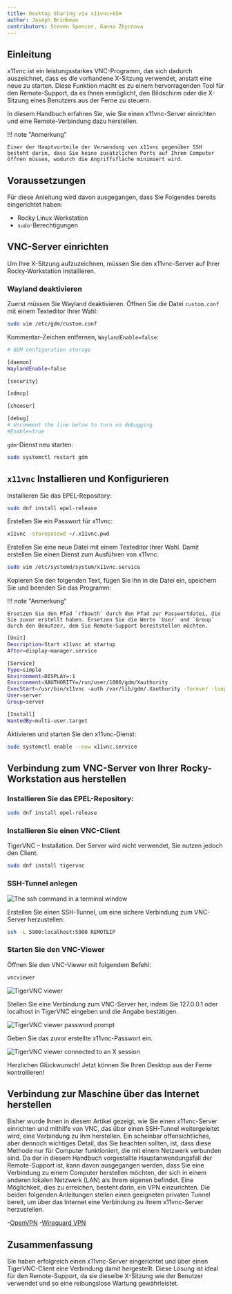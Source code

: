 ```yaml
---
title: Desktop Sharing via x11vnc+SSH
author: Joseph Brinkman
contributors: Steven Spencer, Ganna Zhyrnova
---
```


## Einleitung

x11vnc ist ein leistungsstarkes VNC-Programm, das sich dadurch auszeichnet, dass es die vorhandene X-Sitzung verwendet, anstatt eine neue zu starten. Diese Funktion macht es zu einem hervorragenden Tool für den Remote-Support, da es Ihnen ermöglicht, den Bildschirm oder die X-Sitzung eines Benutzers aus der Ferne zu steuern.

In diesem Handbuch erfahren Sie, wie Sie einen x11vnc-Server einrichten und eine Remote-Verbindung dazu herstellen.

!!! note "Anmerkung"

```
Einer der Hauptvorteile der Verwendung von x11vnc gegenüber SSH besteht darin, dass Sie keine zusätzlichen Ports auf Ihrem Computer öffnen müssen, wodurch die Angriffsfläche minimiert wird.
```

## Voraussetzungen

Für diese Anleitung wird davon ausgegangen, dass Sie Folgendes bereits eingerichtet haben:

- Rocky Linux Workstation
- `sudo`-Berechtigungen

## VNC-Server einrichten

Um Ihre X-Sitzung aufzuzeichnen, müssen Sie den x11vnc-Server auf Ihrer Rocky-Workstation installieren.

### Wayland deaktivieren

Zuerst müssen Sie Wayland deaktivieren. Öffnen Sie die Datei `custom.conf` mit einem Texteditor Ihrer Wahl:

```bash
sudo vim /etc/gdm/custom.conf
```

Kommentar-Zeichen entfernen, `WaylandEnable=false`:

```bash
# GDM configuration storage

[daemon]
WaylandEnable=false

[security]

[xdmcp]

[chooser]

[debug]
# Uncomment the line below to turn on debugging
#Enable=true
```

`gdm`-Dienst neu starten:

```bash
sudo systemctl restart gdm
```

## <code>x11vnc</code> Installieren und Konfigurieren

Installieren Sie das EPEL-Repository:

```bash
sudo dnf install epel-release
```

Erstellen Sie ein Passwort für x11vnc:

```bash
x11vnc -storepasswd ~/.x11vnc.pwd
```

Erstellen Sie eine neue Datei mit einem Texteditor Ihrer Wahl. Damit erstellen Sie einen Dienst zum Ausführen von x11vnc:

```bash
sudo vim /etc/systemd/system/x11vnc.service
```

Kopieren Sie den folgenden Text, fügen Sie ihn in die Datei ein, speichern Sie und beenden Sie das Programm:

!!! note "Anmerkung"

```
Ersetzen Sie den Pfad `rfbauth` durch den Pfad zur Passwortdatei, die Sie zuvor erstellt haben. Ersetzen Sie die Werte `User` und `Group` durch den Benutzer, dem Sie Remote-Support bereitstellen möchten.
```

```bash
[Unit]
Description=Start x11vnc at startup
After=display-manager.service

[Service]
Type=simple
Environment=DISPLAY=:1
Environment=XAUTHORITY=/run/user/1000/gdm/Xauthority
ExecStart=/usr/bin/x11vnc -auth /var/lib/gdm/.Xauthority -forever -loop -noxdamage -repeat -rfbauth /home/server/.x11vnc.pwd -rfbport 5900 -shared
User=server
Group=server

[Install]
WantedBy=multi-user.target
```

Aktivieren und starten Sie den x11vnc-Dienst:

```bash
sudo systemctl enable --now x11vnc.service
```

## Verbindung zum VNC-Server von Ihrer Rocky-Workstation aus herstellen

### Installieren Sie das EPEL-Repository:

```bash
sudo dnf install epel-release
```

### Installieren Sie einen VNC-Client

TigerVNC – Installation. Der Server wird nicht verwendet, Sie nutzen jedoch den Client:

```bash
sudo dnf install tigervnc
```

### SSH-Tunnel anlegen

![The ssh command in a terminal window](images/x11vnc_plus_ssh_lan_images/vnc_ssh_tunnel.webp)

Erstellen Sie einen SSH-Tunnel, um eine sichere Verbindung zum VNC-Server herzustellen:

```bash
ssh -L 5900:localhost:5900 REMOTEIP
```

### Starten Sie den VNC-Viewer

Öffnen Sie den VNC-Viewer mit folgendem Befehl:

```bash
vncviewer
```

![TigerVNC viewer](images/x11vnc_plus_ssh_lan_images/vnc_viewer.webp)

Stellen Sie eine Verbindung zum VNC-Server her, indem Sie 127.0.0.1 oder localhost in TigerVNC eingeben und die Angabe bestätigen.

![TigerVNC viewer password prompt](images/x11vnc_plus_ssh_lan_images/vnc_viewer_password.webp)

Geben Sie das zuvor erstellte x11vnc-Passwort ein.

![TigerVNC viewer connected to an X session](images/x11vnc_plus_ssh_lan_images/x11vnc_over_ssh_lan_conclusion.webp)

Herzlichen Glückwunsch! Jetzt können Sie Ihren Desktop aus der Ferne kontrollieren!

## Verbindung zur Maschine über das Internet herstellen

Bisher wurde Ihnen in diesem Artikel gezeigt, wie Sie einen x11vnc-Server einrichten und mithilfe von VNC, das über einen SSH-Tunnel weitergeleitet wird, eine Verbindung zu ihm herstellen. Ein scheinbar offensichtliches, aber dennoch wichtiges Detail, das Sie beachten sollten, ist, dass diese Methode nur für Computer funktioniert, die mit einem Netzwerk verbunden sind. Da der in diesem Handbuch vorgestellte Hauptanwendungsfall der Remote-Support ist, kann davon ausgegangen werden, dass Sie eine Verbindung zu einem Computer herstellen möchten, der sich in einem anderen lokalen Netzwerk (LAN) als Ihrem eigenen befindet. Eine Möglichkeit, dies zu erreichen, besteht darin, ein VPN einzurichten. Die beiden folgenden Anleitungen stellen einen geeigneten privaten Tunnel bereit, um über das Internet eine Verbindung zu Ihrem x11vnc-Server herzustellen.

-[OpenVPN](https://docs.rockylinux.org/guides/security/openvpn/)
-[Wireguard VPN](https://docs.rockylinux.org/guides/security/wireguard_vpn/)

## Zusammenfassung

Sie haben erfolgreich einen x11vnc-Server eingerichtet und über einen TigerVNC-Client eine Verbindung damit hergestellt. Diese Lösung ist ideal für den Remote-Support, da sie dieselbe X-Sitzung wie der Benutzer verwendet und so eine reibungslose Wartung gewährleistet.

